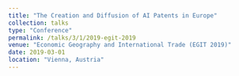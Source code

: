 ```yaml
---
title: "The Creation and Diffusion of AI Patents in Europe"
collection: talks
type: "Conference"
permalink: /talks/3/1/2019-egit-2019
venue: "Economic Geography and International Trade (EGIT 2019)"
date: 2019-03-01
location: "Vienna, Austria"
---
```

